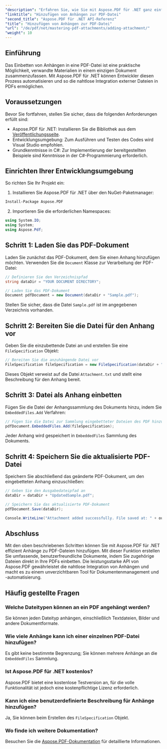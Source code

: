 ```yaml
---
"description": "Erfahren Sie, wie Sie mit Aspose.PDF für .NET ganz einfach Dateien an PDF-Dokumente anhängen. Folgen Sie unserer Schritt-für-Schritt-Anleitung, um Ihre PDF-Funktionalität mit eingebetteten Dateien zu verbessern."
"linktitle": "Hinzufügen von Anhängen zur PDF-Datei"
"second_title": "Aspose.PDF für .NET API-Referenz"
"title": "Hinzufügen von Anhängen zur PDF-Datei"
"url": "/de/pdf/net/mastering-pdf-attachments/adding-attachment/"
"weight": 10
---
```


## Einführung  

Das Einbetten von Anhängen in eine PDF-Datei ist eine praktische Möglichkeit, verwandte Materialien in einem einzigen Dokument zusammenzufassen. Mit Aspose.PDF für .NET können Entwickler diesen Prozess automatisieren und so die nahtlose Integration externer Dateien in PDFs ermöglichen.  

## Voraussetzungen  

Bevor Sie fortfahren, stellen Sie sicher, dass die folgenden Anforderungen erfüllt sind:  

- Aspose.PDF für .NET: Installieren Sie die Bibliothek aus dem [Veröffentlichungsseite](https://releases.aspose.com/pdf/net/).  
- Entwicklungsumgebung: Zum Ausführen und Testen des Codes wird Visual Studio empfohlen.  
- Grundkenntnisse in C#: Zur Implementierung der bereitgestellten Beispiele sind Kenntnisse in der C#-Programmierung erforderlich.  

## Einrichten Ihrer Entwicklungsumgebung  

So richten Sie Ihr Projekt ein:  

1. Installieren Sie Aspose.PDF für .NET über den NuGet-Paketmanager:  
```bash
Install-Package Aspose.PDF
```  
2. Importieren Sie die erforderlichen Namespaces:  

```csharp
using System.IO;
using System;
using Aspose.Pdf;
``` 

## Schritt 1: Laden Sie das PDF-Dokument  

Laden Sie zunächst das PDF-Dokument, dem Sie einen Anhang hinzufügen möchten. Verwenden Sie die `Document` Klasse zur Verarbeitung der PDF-Datei:  

```csharp
// Definieren Sie den Verzeichnispfad
string dataDir = "YOUR DOCUMENT DIRECTORY";

// Laden Sie das PDF-Dokument
Document pdfDocument = new Document(dataDir + "Sample.pdf");
```  

Stellen Sie sicher, dass die Datei `Sample.pdf` ist im angegebenen Verzeichnis vorhanden.  

## Schritt 2: Bereiten Sie die Datei für den Anhang vor  

Geben Sie die einzubettende Datei an und erstellen Sie eine `FileSpecification` Objekt:  

```csharp
// Bereiten Sie die anzuhängende Datei vor
FileSpecification fileSpecification = new FileSpecification(dataDir + "Attachment.txt", "Description of the attached file");
```  

Dieses Objekt verweist auf die Datei `Attachment.txt` und stellt eine Beschreibung für den Anhang bereit.  

## Schritt 3: Datei als Anhang einbetten  

Fügen Sie die Datei der Anhangssammlung des Dokuments hinzu, indem Sie `EmbeddedFiles.Add` Verfahren:  

```csharp
// Fügen Sie die Datei zur Sammlung eingebetteter Dateien des PDF hinzu
pdfDocument.EmbeddedFiles.Add(fileSpecification);
```  

Jeder Anhang wird gespeichert in `EmbeddedFiles` Sammlung des Dokuments.  

## Schritt 4: Speichern Sie die aktualisierte PDF-Datei  

Speichern Sie abschließend das geänderte PDF-Dokument, um den eingebetteten Anhang einzuschließen:  

```csharp
// Geben Sie den Ausgabedateipfad an
dataDir = dataDir + "UpdatedSample.pdf";

// Speichern Sie das aktualisierte PDF-Dokument
pdfDocument.Save(dataDir);

Console.WriteLine("Attachment added successfully. File saved at: " + outputFile);
```  

## Abschluss  

Mit den oben beschriebenen Schritten können Sie mit Aspose.PDF für .NET effizient Anhänge zu PDF-Dateien hinzufügen. Mit dieser Funktion erstellen Sie umfassende, benutzerfreundliche Dokumente, indem Sie zugehörige Dateien direkt in Ihre PDFs einbetten. Die leistungsstarke API von Aspose.PDF gewährleistet die nahtlose Integration von Anhängen und macht es zu einem unverzichtbaren Tool für Dokumentenmanagement und -automatisierung.  

## Häufig gestellte Fragen  

### Welche Dateitypen können an ein PDF angehängt werden?  
Sie können jeden Dateityp anhängen, einschließlich Textdateien, Bilder und andere Dokumentformate.  

### Wie viele Anhänge kann ich einer einzelnen PDF-Datei hinzufügen?  
Es gibt keine bestimmte Begrenzung; Sie können mehrere Anhänge an die `EmbeddedFiles` Sammlung.  

### Ist Aspose.PDF für .NET kostenlos?  
Aspose.PDF bietet eine kostenlose Testversion an, für die volle Funktionalität ist jedoch eine kostenpflichtige Lizenz erforderlich.  

### Kann ich eine benutzerdefinierte Beschreibung für Anhänge hinzufügen?  
Ja, Sie können beim Erstellen des `FileSpecification` Objekt.  

### Wo finde ich weitere Dokumentation?  
Besuchen Sie die [Aspose.PDF-Dokumentation](https://reference.aspose.com/pdf/net/) für detaillierte Informationen.